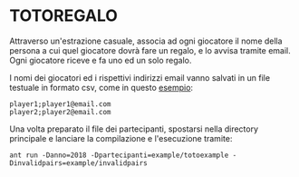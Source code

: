 # TOTOREGALO

Attraverso un'estrazione casuale, associa ad ogni giocatore il nome della persona a cui quel giocatore dovrà fare un regalo, e lo avvisa tramite email.
Ogni giocatore riceve e fa uno ed un solo regalo.

I nomi dei giocatori ed i rispettivi indirizzi email vanno salvati in un file testuale in formato csv, come in questo [esempio](./example/totoexample):

```
player1;player1@email.com
player2;player2@email.com
```

Una volta preparato il file dei partecipanti, spostarsi nella directory principale e lanciare la compilazione e l'esecuzione tramite:

```
ant run -Danno=2018 -Dpartecipanti=example/totoexample -Dinvalidpairs=example/invalidpairs
```
